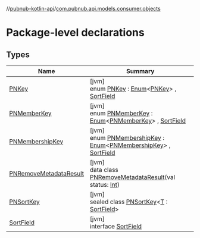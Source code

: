 //[pubnub-kotlin-api](../../index.md)/[com.pubnub.api.models.consumer.objects](index.md)

# Package-level declarations

## Types

| Name | Summary |
|---|---|
| [PNKey](-p-n-key/index.md) | [jvm]<br>enum [PNKey](-p-n-key/index.md) : [Enum](https://kotlinlang.org/api/latest/jvm/stdlib/kotlin/-enum/index.html)&lt;[PNKey](-p-n-key/index.md)&gt; , [SortField](-sort-field/index.md) |
| [PNMemberKey](-p-n-member-key/index.md) | [jvm]<br>enum [PNMemberKey](-p-n-member-key/index.md) : [Enum](https://kotlinlang.org/api/latest/jvm/stdlib/kotlin/-enum/index.html)&lt;[PNMemberKey](-p-n-member-key/index.md)&gt; , [SortField](-sort-field/index.md) |
| [PNMembershipKey](-p-n-membership-key/index.md) | [jvm]<br>enum [PNMembershipKey](-p-n-membership-key/index.md) : [Enum](https://kotlinlang.org/api/latest/jvm/stdlib/kotlin/-enum/index.html)&lt;[PNMembershipKey](-p-n-membership-key/index.md)&gt; , [SortField](-sort-field/index.md) |
| [PNRemoveMetadataResult](-p-n-remove-metadata-result/index.md) | [jvm]<br>data class [PNRemoveMetadataResult](-p-n-remove-metadata-result/index.md)(val status: [Int](https://kotlinlang.org/api/latest/jvm/stdlib/kotlin/-int/index.html)) |
| [PNSortKey](-p-n-sort-key/index.md) | [jvm]<br>sealed class [PNSortKey](-p-n-sort-key/index.md)&lt;[T](-p-n-sort-key/index.md) : [SortField](-sort-field/index.md)&gt; |
| [SortField](-sort-field/index.md) | [jvm]<br>interface [SortField](-sort-field/index.md) |
